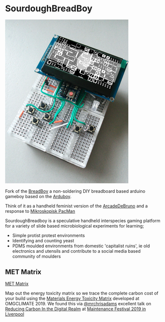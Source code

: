 # SourdoughBreadBoy

<img src="images/breadboy_with_slide.jpg" width="400">

Fork of the [BreadBoy](https://community.arduboy.com/t/breadboy-a-100-non-soldering-homemade-arduboy/5910) a non-soldering DIY breadboard based arduino gameboy based on the [Arduboy](https://arduboy.com/). 

Think of it as a handheld feminist version of the [ArcadeDeBruno](https://domesticscience.org.uk/criticalkits/InF.html) and a response to [Mikroskopisk PacMan](https://youtu.be/GvZm9EXqrdU)

SourdoughBreadboy is a speculative handheld interspecies gaming platform for a variety of slide based microbiological experiments for learning;

 * Simple protist protest environments
 * Identifying and counting yeast
 * PDMS moulded environments from domestic 'capitalist ruins', ie old electronics and utensils and contribute to a social media based community of moulders

## MET Matrix

[MET Matrix](MET_Matrix.md)

Map out the energy toxicity matrix so we trace the complete carbon cost of your build using the [Materials Energy Toxicity Matrix](http://thingscon2018.productscience.net/) developed at OMGCLIMATE 2019. We found this via [@mrchrisadams](https://twitter.com/mrchrisadams) excellent talk on [Reducing Carbon In the Digital Realm](https://docs.google.com/presentation/d/1_uTPiW5aMCwFhZcpLDxjY-AQMgDmHIyUEZQQ-G6XXq8/edit#slide=id.g5d9e2f62d2_0_42) at [Maintenance Festival 2019 in Liverpool](https://festivalofmaintenance.org.uk)


